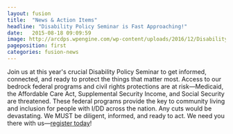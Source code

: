 ```yaml
---
layout: fusion
title:  "News & Action Items"
headline: "Disability Policy Seminar is Fast Approaching!"
date:   2015-08-18 09:09:59
image: http://arcdps.wpengine.com/wp-content/uploads/2016/12/Disability-Policy-Seminar-Logo-for-website.jpg
pageposition: first
categories: fusion-news
---
```

Join us at this year's crucial Disability Policy Seminar to get informed, connected, and ready to protect the things that matter most. Access to our bedrock federal programs and civil rights protections are at risk—Medicaid, the Affordable Care Act, Supplemental Security Income, and Social Security are threatened. These federal programs provide the key to community living and inclusion for people with I/DD across the nation.  Any cuts would be devastating. We MUST be diligent, informed, and ready to act. We need you there with us—<a href="http://disabilitypolicyseminar.org">register today</a>!